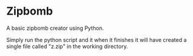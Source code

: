 # Zipbomb
A basic zipbomb creator using Python.

Simply run the python script and it when it finishes it will have created a single file called "z.zip" in the working directory.
